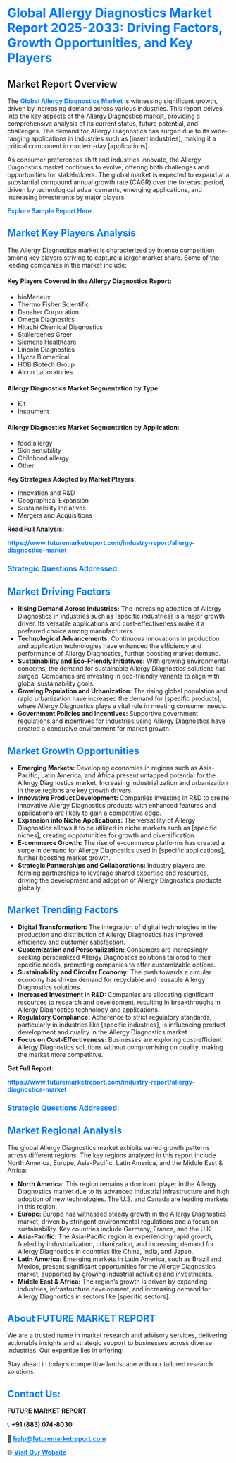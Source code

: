<h1 style="color: #007BFF;">Global Allergy Diagnostics Market Report 2025-2033: Driving Factors, Growth Opportunities, and Key Players</h1>

<section id="overview">
<h2>Market Report Overview</h2>
<p>The <a href="https://www.futuremarketreport.com/industry-report/allergy-diagnostics-market" style="color: #007BFF; text-decoration: none;"><strong>Global Allergy Diagnostics Market</strong></a> is witnessing significant growth, driven by increasing demand across various industries. This report delves into the key aspects of the Allergy Diagnostics market, providing a comprehensive analysis of its current status, future potential, and challenges. The demand for Allergy Diagnostics has surged due to its wide-ranging applications in industries such as [insert industries], making it a critical component in modern-day [applications].</p>
<p>As consumer preferences shift and industries innovate, the Allergy Diagnostics market continues to evolve, offering both challenges and opportunities for stakeholders. The global market is expected to expand at a substantial compound annual growth rate (CAGR) over the forecast period, driven by technological advancements, emerging applications, and increasing investments by major players.</p>
</section>

<section id="overview">
<p><a href="https://www.futuremarketreport.com/request-sample/reportId=56073" style="color: #007BFF; text-decoration: none;"><strong>Explore Sample Report Here</strong></a></p>
</section>

<section id="key-players">
<h2 style="color: #007BFF;">Market Key Players Analysis</h2>
<p>The Allergy Diagnostics market is characterized by intense competition among key players striving to capture a larger market share. Some of the leading companies in the market include:</p>
<h4>Key Players Covered in the Allergy Diagnostics Report:</h4>
<ul><li>bioMerieux</li><li>Thermo Fisher Scientific</li><li>Danaher Corporation</li><li>Omega Diagnostics</li><li>Hitachi Chemical Diagnostics</li><li>Stallergenes Greer</li><li>Siemens Healthcare</li><li>Lincoln Diagnostics</li><li>Hycor Biomedical</li><li>HOB Biotech Group</li><li>Alcon Laboratories</li></ul>
<h4>Allergy Diagnostics Market Segmentation by Type:</h4>
<ul><li>Kit</li><li>Instrument</li></ul>

<h4>Allergy Diagnostics Market Segmentation by Application:</h4>
<ul><li>food allergy</li><li>Skin sensibility</li><li>Childhood allergy</li><li>Other</li></ul>
<p><strong>Key Strategies Adopted by Market Players:</strong></p>
<ul>
<li>Innovation and R&D</li>
<li>Geographical Expansion</li>
<li>Sustainability Initiatives</li>
<li>Mergers and Acquisitions</li>
</ul>
</section>

<section>
<p><strong>Read Full Analysis: </strong></p><a href="https://www.futuremarketreport.com/industry-report/allergy-diagnostics-market" style="color: #007BFF; text-decoration: none;"><strong>https://www.futuremarketreport.com/industry-report/allergy-diagnostics-market</strong></a>
<h3 style="color: #007BFF;">Strategic Questions Addressed:</h3>
</section>

<section id="driving-factors">
<h2 style="color: #007BFF;">Market Driving Factors</h2>
<ul>
<li><strong>Rising Demand Across Industries:</strong> The increasing adoption of Allergy Diagnostics in industries such as [specific industries] is a major growth driver. Its versatile applications and cost-effectiveness make it a preferred choice among manufacturers.</li>
<li><strong>Technological Advancements:</strong> Continuous innovations in production and application technologies have enhanced the efficiency and performance of Allergy Diagnostics, further boosting market demand.</li>
<li><strong>Sustainability and Eco-Friendly Initiatives:</strong> With growing environmental concerns, the demand for sustainable Allergy Diagnostics solutions has surged. Companies are investing in eco-friendly variants to align with global sustainability goals.</li>
<li><strong>Growing Population and Urbanization:</strong> The rising global population and rapid urbanization have increased the demand for [specific products], where Allergy Diagnostics plays a vital role in meeting consumer needs.</li>
<li><strong>Government Policies and Incentives:</strong> Supportive government regulations and incentives for industries using Allergy Diagnostics have created a conducive environment for market growth.</li>
</ul>
</section>

<section id="growth-opportunities">
<h2 style="color: #007BFF;">Market Growth Opportunities</h2>
<ul>
<li><strong>Emerging Markets:</strong> Developing economies in regions such as Asia-Pacific, Latin America, and Africa present untapped potential for the Allergy Diagnostics market. Increasing industrialization and urbanization in these regions are key growth drivers.</li>
<li><strong>Innovative Product Development:</strong> Companies investing in R&D to create innovative Allergy Diagnostics products with enhanced features and applications are likely to gain a competitive edge.</li>
<li><strong>Expansion into Niche Applications:</strong> The versatility of Allergy Diagnostics allows it to be utilized in niche markets such as [specific niches], creating opportunities for growth and diversification.</li>
<li><strong>E-commerce Growth:</strong> The rise of e-commerce platforms has created a surge in demand for Allergy Diagnostics used in [specific applications], further boosting market growth.</li>
<li><strong>Strategic Partnerships and Collaborations:</strong> Industry players are forming partnerships to leverage shared expertise and resources, driving the development and adoption of Allergy Diagnostics products globally.</li>
</ul>
</section>

<section id="trending-factors">
<h2 style="color: #007BFF;">Market Trending Factors</h2>
<ul>
<li><strong>Digital Transformation:</strong> The integration of digital technologies in the production and distribution of Allergy Diagnostics has improved efficiency and customer satisfaction.</li>
<li><strong>Customization and Personalization:</strong> Consumers are increasingly seeking personalized Allergy Diagnostics solutions tailored to their specific needs, prompting companies to offer customizable options.</li>
<li><strong>Sustainability and Circular Economy:</strong> The push towards a circular economy has driven demand for recyclable and reusable Allergy Diagnostics solutions.</li>
<li><strong>Increased Investment in R&D:</strong> Companies are allocating significant resources to research and development, resulting in breakthroughs in Allergy Diagnostics technology and applications.</li>
<li><strong>Regulatory Compliance:</strong> Adherence to strict regulatory standards, particularly in industries like [specific industries], is influencing product development and quality in the Allergy Diagnostics market.</li>
<li><strong>Focus on Cost-Effectiveness:</strong> Businesses are exploring cost-efficient Allergy Diagnostics solutions without compromising on quality, making the market more competitive.</li>
</ul>
</section>

<section>
<p><strong>Get Full Report: </strong></p><a href="https://www.futuremarketreport.com/industry-report/allergy-diagnostics-market" style="color: #007BFF; text-decoration: none;"><strong>https://www.futuremarketreport.com/industry-report/allergy-diagnostics-market</strong></a>
<h3 style="color: #007BFF;">Strategic Questions Addressed:</h3>
</section>


<section id="regional-analysis">
<h2 style="color: #007BFF;">Market Regional Analysis</h2>
<p>The global Allergy Diagnostics market exhibits varied growth patterns across different regions. The key regions analyzed in this report include North America, Europe, Asia-Pacific, Latin America, and the Middle East & Africa:</p>
<ul>
<li><strong>North America:</strong> This region remains a dominant player in the Allergy Diagnostics market due to its advanced industrial infrastructure and high adoption of new technologies. The U.S. and Canada are leading markets in this region.</li>
<li><strong>Europe:</strong> Europe has witnessed steady growth in the Allergy Diagnostics market, driven by stringent environmental regulations and a focus on sustainability. Key countries include Germany, France, and the U.K.</li>
<li><strong>Asia-Pacific:</strong> The Asia-Pacific region is experiencing rapid growth, fueled by industrialization, urbanization, and increasing demand for Allergy Diagnostics in countries like China, India, and Japan.</li>
<li><strong>Latin America:</strong> Emerging markets in Latin America, such as Brazil and Mexico, present significant opportunities for the Allergy Diagnostics market, supported by growing industrial activities and investments.</li>
<li><strong>Middle East & Africa:</strong> The region’s growth is driven by expanding industries, infrastructure development, and increasing demand for Allergy Diagnostics in sectors like [specific sectors].</li>
</ul>
</section>

<footer>
<h2 style="color: #007BFF;">About FUTURE MARKET REPORT</h2>
<p>We are a trusted name in market research and advisory services, delivering actionable insights and strategic support to businesses across diverse industries. Our expertise lies in offering:</p>

<p>Stay ahead in today’s competitive landscape with our tailored research solutions.</p>

<h2 style="color: #007BFF;">Contact Us:</h2>
<p><strong>FUTURE MARKET REPORT</strong></p>
<p>📞 <strong>+91 (883) 074-8030</strong></p>
<p>📧 <strong><a href="mailto:help@futuremarketreport.com" style="color: #007BFF;">help@futuremarketreport.com</a></strong></p>
<p>🌐 <strong><a href="https://www.futuremarketreport.com/" style="color: #007BFF;">Visit Our Website</a></strong></p>
</footer>